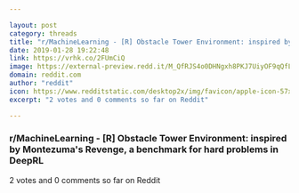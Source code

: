 ```yaml
---

layout: post
category: threads
title: "r/MachineLearning - [R] Obstacle Tower Environment: inspired by Montezuma's Revenge, a benchmark for hard problems in DeepRL"
date: 2019-01-28 19:22:48
link: https://vrhk.co/2FUmCiQ
image: https://external-preview.redd.it/M_QfRJS4o0DHNgxh8PKJ7UiyOF9qQfLeZUJrugEYGTk.jpg?auto=webp&s=ce3ec27ef8a3aecae82a389979d9c55b9f00dc99
domain: reddit.com
author: "reddit"
icon: https://www.redditstatic.com/desktop2x/img/favicon/apple-icon-57x57.png
excerpt: "2 votes and 0 comments so far on Reddit"

---
```


### r/MachineLearning - [R] Obstacle Tower Environment: inspired by Montezuma's Revenge, a benchmark for hard problems in DeepRL

2 votes and 0 comments so far on Reddit